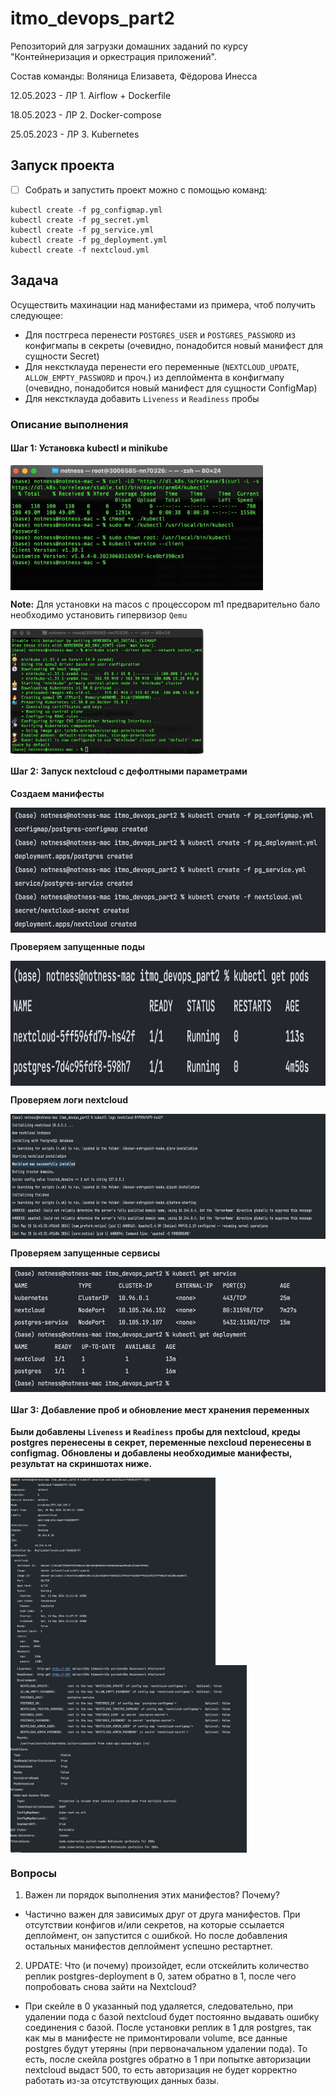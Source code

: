 # itmo_devops_part2
Репозиторий для загрузки домашних заданий по курсу "Контейнеризация и оркестрация приложений". 

Состав команды: Воляница Елизавета, Фёдорова Инесса

12.05.2023 - ЛР 1. Airflow + Dockerfile

18.05.2023 - ЛР 2. Docker-compose

25.05.2023 - ЛР 3. Kubernetes


## Запуск проекта

- [ ] Собрать и запустить проект можно с помощью команд: 
```
kubectl create -f pg_configmap.yml
kubectl create -f pg_secret.yml
kubectl create -f pg_service.yml
kubectl create -f pg_deployment.yml
kubectl create -f nextcloud.yml
```


## Задача
Осуществить махинации над манифестами из примера, чтоб получить следующее:

- Для постгреса перенести `POSTGRES_USER` и `POSTGRES_PASSWORD` из конфигмапы в секреты (очевидно, понадобится новый манифест для сущности Secret)
- Для некстклауда перенести его переменные (`NEXTCLOUD_UPDATE`, `ALLOW_EMPTY_PASSWORD` и проч.) из деплоймента в конфигмапу (очевидно, понадобится новый манифест для сущности ConfigMap)
- Для некстклауда добавить `Liveness` и `Readiness` пробы

### Описание выполнения

#### Шаг 1: Установка kubectl и minikube
<img src="screenshots/kubectl_installation.jpg" height=200 align = "center"/>

**Note:** Для установки на macos с процессором m1 предварительно бало необходимо установить гипервизор `Qemu`

<img src="screenshots/minikube_installation.jpg" height=200 align = "center"/>

#### Шаг 2: Запуск nextcloud с дефолтными параметрами

**Создаем манифесты**

<img src="screenshots/step1.jpg" height=200 align = "center"/>

**Проверяем запущенные поды**

<img src="screenshots/step2.jpg" height=200 align = "center"/>

**Проверяем логи nextcloud**

<img src="screenshots/step3.jpg" height=200 align = "center"/>

**Проверяем запущенные сервисы**

<img src="screenshots/step4.jpg" height=200 align = "center"/>

#### Шаг 3: Добавление проб и обновление мест хранения переменных

**Были добавлены `Liveness` и `Readiness` пробы для nextcloud, креды postgres перенесены в секрет, переменные nexcloud перенесены в configmag. Обновлены и добавлены необходимые манифесты, результат на скриншотах ниже.**

<img src="screenshots/part2_screen1.jpg" height=300 align = "center"/>


<img src="screenshots/part2_screen2.jpg" height=300 align = "center"/>

### Вопросы
1. Важен ли порядок выполнения этих манифестов? Почему?
- Частично важен для зависимых друг от друга манифестов. При отсутствии конфигов и/или секретов, на которые ссылается деплоймент, он запустится с ошибкой. Но после добавления остальных манифестов деплоймент успешно рестартнет.
2. UPDATE: Что (и почему) произойдет, если отскейлить количество реплик postgres-deployment в 0, затем обратно в 1, после чего попробовать снова зайти на Nextcloud? 
- При скейле в 0 указанный под удаляется, следовательно, при удалении пода с базой nextcloud будет постоянно выдавать ошибку соединения с базой. После установки реплик в 1 для postgres, так как мы в манифесте не примонтировали volume, все данные postgres будут утеряны (при первоначальном удалении пода). То есть, после скейла postgres обратно в 1 при попытке авторизации nextcloud выдаст 500, то есть авторизация не будет корректно работать из-за отсутствующих данных базы.
